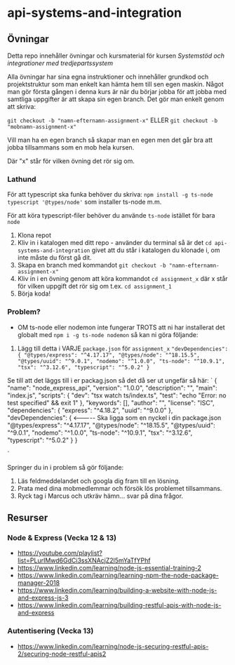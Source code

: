 # api-systems-and-integration

## Övningar

Detta repo innehåller övningar och kursmaterial för kursen *Systemstöd och integrationer med tredjepartssystem*

Alla övningar har sina egna instruktioner och innehåller grundkod och projektstruktur som man enkelt kan hämta hem till sen egen maskin.
Något man gör första gången i denna kurs är när du börjar jobba för att jobba med samtliga uppgifter är att skapa sin egen branch. Det gör man enkelt genom att skriva:

`git checkout -b "namn-efternamn-assignment-x"` ELLER `git checkout -b "mobnamn-assignment-x"`

Vill man ha en egen branch så skapar man en egen men det går bra att jobba tillsammans som en mob hela kursen.

Där "x" står för vilken övning det rör sig om.

### Lathund

För att typescript ska funka behöver du skriva: `npm install -g ts-node typescript '@types/node'` som installer ts-node m.m.

För att köra typescript-filer behöver du använde `ts-node` istället för bara `node`

1. Klona repot
2. Kliv in i katalogen med ditt repo - använder du terminal så är det `cd api-systems-and-integration` givet att du står i katalogen du klonade i, om inte måste du först gå dit.
3. Skapa en branch med kommandot `git checkout -b "namn-efternamn-assignment-x"`
4. Kliv in i en övning genom att köra kommandot `cd assignment_x` där x står för vilken uppgift det rör sig om t.ex. `cd assignment_1`
5. Börja koda!

### Problem?

- OM ts-node eller nodemon inte fungerar TROTS att ni har installerat det globalt med `npm i -g ts-node nodemon` så kan ni göra följande:
1. Lägg till detta i VARJE `package.json` för `assignment_x`
`"devDependencies": {
    "@types/express": "^4.17.17",
    "@types/node": "^18.15.5",
    "@types/uuid": "^9.0.1",
    "nodemo": "^1.0.0",
    "ts-node": "^10.9.1",
    "tsx": "^3.12.6",
    "typescript": "^5.0.2"
  }`

Se till att det läggs till i er packag.json så det då ser ut ungefär så här:
`
{
  "name": "node_express_api",
  "version": "1.0.0",
  "description": "",
  "main": "index.js",
  "scripts": {
    "dev": "tsx watch ts/index.ts",
    "test": "echo \"Error: no test specified\" && exit 1"
  },
  "keywords": [],
  "author": "",
  "license": "ISC",
  "dependencies": {
    "express": "^4.18.2",
    "uuid": "^9.0.0"
  },
  "devDependencies": {                     <----- Ska ligga som en nyckel i din package.json
    "@types/express": "^4.17.17",
    "@types/node": "^18.15.5",
    "@types/uuid": "^9.0.1",
    "nodemo": "^1.0.0",
    "ts-node": "^10.9.1",
    "tsx": "^3.12.6",
    "typescript": "^5.0.2"
  }
}

`

Springer du in i problem så gör följande:
1. Läs feldmeddelandet och googla dig fram till en lösning.
2. Prata med dina mobmedlemmar och försök lös problemet tillsammans.
3. Ryck tag i Marcus och utkräv hämn... svar på dina frågor.

## Resurser

### Node & Express (Vecka 12 & 13)
- https://youtube.com/playlist?list=PLurIMwd6GdCi3ssXNAcjZ2l5mYaTfYPhf
- https://www.linkedin.com/learning/node-js-essential-training-2
- https://www.linkedin.com/learning/learning-npm-the-node-package-manager-2018
- https://www.linkedin.com/learning/building-a-website-with-node-js-and-express-js-3
- https://www.linkedin.com/learning/building-restful-apis-with-node-js-and-express

### Autentisering (Vecka 13)
- https://www.linkedin.com/learning/node-js-securing-restful-apis-2/securing-node-restful-apis2
